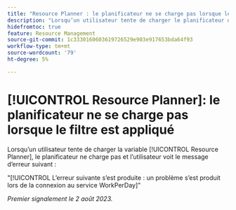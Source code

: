 ```yaml
---
title: "Resource Planner : le planificateur ne se charge pas lorsque le filtre est appliqué"
description: "Lorsqu’un utilisateur tente de charger le planificateur de ressources, celui-ci ne se charge pas et un message d’erreur s’affiche."
hidefromtoc: true
feature: Resource Management
source-git-commit: 1c3330160603619726529e903e917653bda64f93
workflow-type: tm+mt
source-wordcount: '79'
ht-degree: 5%

---
```



# [!UICONTROL Resource Planner]: le planificateur ne se charge pas lorsque le filtre est appliqué

Lorsqu’un utilisateur tente de charger la variable [!UICONTROL Resource Planner], le planificateur ne charge pas et l’utilisateur voit le message d’erreur suivant :

&quot;[!UICONTROL L’erreur suivante s’est produite : un problème s’est produit lors de la connexion au service WorkPerDay]&quot;

_Premier signalement le 2 août 2023._


